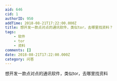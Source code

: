 ```yaml
---
aid: 646
cid: 1
authorID: 950
addTime: 2018-08-21T17:22:00.000Z
title: 想开发一款点对点的通讯软件，类似tor，去哪里找资料？
tags:
    - 软件
    - tor
    - 资料
comments: []
date: 2018-08-21T17:22:00.000Z
category: 问答
---
```


想开发一款点对点的通讯软件，类似tor，去哪里找资料
